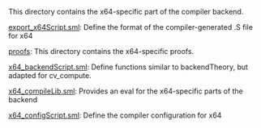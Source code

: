 This directory contains the x64-specific part of the compiler backend.

[export_x64Script.sml](export_x64Script.sml):
Define the format of the compiler-generated .S file for x64

[proofs](proofs):
This directory contains the x64-specific proofs.

[x64_backendScript.sml](x64_backendScript.sml):
Define functions similar to backendTheory, but adapted for cv_compute.

[x64_compileLib.sml](x64_compileLib.sml):
Provides an eval for the x64-specific parts of the backend

[x64_configScript.sml](x64_configScript.sml):
Define the compiler configuration for x64
